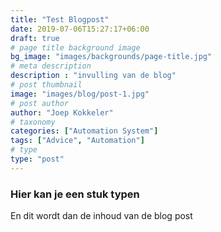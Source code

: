```yaml
---
title: "Test Blogpost"
date: 2019-07-06T15:27:17+06:00
draft: true
# page title background image
bg_image: "images/backgrounds/page-title.jpg"
# meta description
description : "invulling van de blog"
# post thumbnail
image: "images/blog/post-1.jpg"
# post author
author: "Joep Kokkeler"
# taxonomy
categories: ["Automation System"]
tags: ["Advice", "Automation"]
# type
type: "post"
---
```


### Hier kan je een stuk typen

En dit wordt dan de inhoud van de blog post
